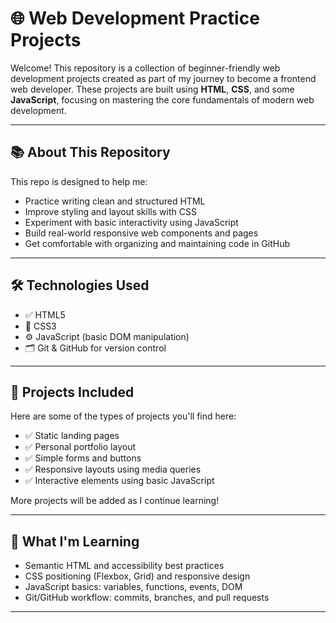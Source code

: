 # 🌐 Web Development Practice Projects

Welcome! This repository is a collection of beginner-friendly web development projects created as part of my journey to become a frontend web developer. These projects are built using **HTML**, **CSS**, and some **JavaScript**, focusing on mastering the core fundamentals of modern web development.

---

## 📚 About This Repository

This repo is designed to help me:

- Practice writing clean and structured HTML
- Improve styling and layout skills with CSS
- Experiment with basic interactivity using JavaScript
- Build real-world responsive web components and pages
- Get comfortable with organizing and maintaining code in GitHub

---

## 🛠️ Technologies Used

- ✅ HTML5  
- 🎨 CSS3  
- ⚙️ JavaScript (basic DOM manipulation)  
- 🗂️ Git & GitHub for version control  

---

## 🚀 Projects Included

Here are some of the types of projects you'll find here:

- ✅ Static landing pages  
- ✅ Personal portfolio layout  
- ✅ Simple forms and buttons  
- ✅ Responsive layouts using media queries  
- ✅ Interactive elements using basic JavaScript

More projects will be added as I continue learning!

---

## 🧠 What I'm Learning

- Semantic HTML and accessibility best practices  
- CSS positioning (Flexbox, Grid) and responsive design  
- JavaScript basics: variables, functions, events, DOM  
- Git/GitHub workflow: commits, branches, and pull requests

---



